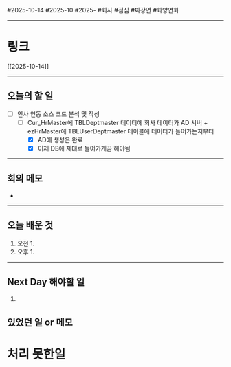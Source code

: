 #2025-10-14 #2025-10 #2025- 
#회사 #점심 #짜장면 #화양연화

------
# 링크 
[[2025-10-14]]

---
## 오늘의 할 일
- [ ] 인사 연동 소스 코드 분석 및 작성
    - [ ] Cur_HrMaster에 TBLDeptmaster 데이터에 회사 데이터가 AD 서버 + ezHrMaster에 TBLUserDeptmaster 테이블에 데이터가 들어가는지부터 
        - [x] AD에 생성은 완료 
        - [x] 이제 DB에 제대로 들어가게끔 해야됨
---
## 회의 메모
- 
---
## 오늘 배운 것
1. 오전
    1. 
2. 오후
    1. 
---
## Next Day 해야할 일
1. 


## 있었던 일 or 메모


# 처리 못한일